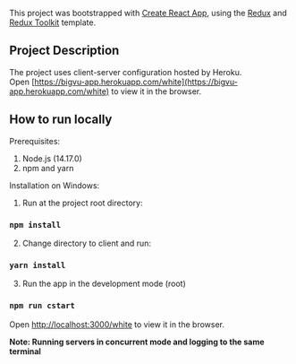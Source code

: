 This project was bootstrapped with [Create React App](https://github.com/facebook/create-react-app), using the [Redux](https://redux.js.org/) and [Redux Toolkit](https://redux-toolkit.js.org/) template.

## Project Description

The project uses client-server configuration hosted by Heroku.<br />
Open [https://bigvu-app.herokuapp.com/white](https://bigvu-app.herokuapp.com/white) to view it in the browser.<br />

## How to run locally
Prerequisites: 
1. Node.js (14.17.0)
2. npm and yarn

Installation on Windows:
1. Run at the project root directory:

### `npm install`

2. Change directory to client and run:

### `yarn install`

3. Run the app in the development mode (root)

### `npm run cstart`
Open [http://localhost:3000/white](http://localhost:3000/white) to view it in the browser.

**Note: Running servers in concurrent mode and logging to the same terminal**
